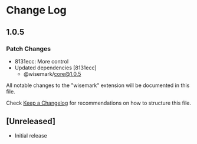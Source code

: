# Change Log

## 1.0.5

### Patch Changes

- 8131ecc: More control
- Updated dependencies [8131ecc]
  - @wisemark/core@1.0.5

All notable changes to the "wisemark" extension will be documented in this file.

Check [Keep a Changelog](http://keepachangelog.com/) for recommendations on how to structure this file.

## [Unreleased]

- Initial release
